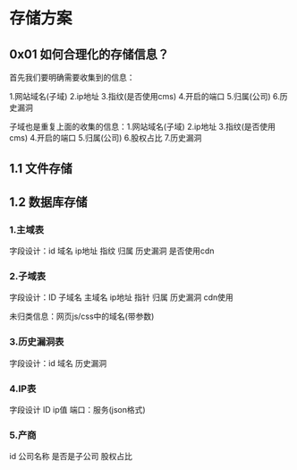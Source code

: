 # 存储方案

## 0x01 如何合理化的存储信息？

首先我们要明确需要收集到的信息：

1.网站域名(子域) 2.ip地址 3.指纹(是否使用cms) 4.开启的端口 5.归属(公司) 6.历史漏洞

子域也是重复上面的收集的信息：1.网站域名(子域) 2.ip地址 3.指纹(是否使用cms) 4.开启的端口 5.归属(公司) 6.股权占比 7.历史漏洞

## 1.1 文件存储



## 1.2 数据库存储

### 1.主域表

字段设计：id 域名 ip地址 指纹 归属 历史漏洞 是否使用cdn

### 2.子域表

字段设计：ID 子域名 主域名 ip地址 指针 归属 历史漏洞 cdn使用

未归类信息：网页js/css中的域名(带参数)

### 3.历史漏洞表

字段设计：id 域名 历史漏洞

### 4.IP表

字段设计 ID ip值 端口：服务(json格式)  

### 5.产商

id 公司名称 是否是子公司 股权占比

